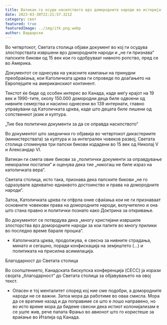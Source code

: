 ```yaml
---
title: Ватикан го осуди насилството врз домородните народи во историјата на Црквата
date: 2023-03-30T22:21:57.321Z
category: свет
featured: true
featuredImage: ../img/itk.png.webp
author: Вардарски
---
```


Во четвртокот, Светата столица објави документ во кој ги осудува злосторствата извршени врз домородните народи и „не ги признава“ папските бикови од 15 век кои го одобруваат нивното ропство, пред се во Америка.

Документот се однесува на ужасните кампањи на принудни преобраќања, кои Католичката црква ги спроведе по доаѓањето на Европејците на американскиот континент.

Текстот ќе биде од особен интерес во Канада, каде меѓу крајот на 19 век и 1990-тите, околу 150.000 домородни деца биле одвоени од нивните семејства и насилно однесени во 139 интернати, главно управувани од Католичката црква, каде што децата биле лишени од сопствениот јазик и култура.

„Тие беа политички документи за да се оправда насилството“

Во документот што заеднички го објавија во четвртокот дикастериите (министерствата) за култура и за интегрален човеков развој, Светата столица споменува три папски бикови издадени во 15 век од Николај V и Александар VI.

Ватикан ги смета овие бикови за „политички документи за оправдување неморални постапки“ и оценува дека тие „никогаш не биле израз на католичката вера“.

Светата столица, исто така, признава дека папските бикови „не го одразувале адекватно еднаквото достоинство и права на домородните народи“.

Затоа, Католичката црква ги отфрла оние сфаќања кои не ги признаваат основните човекови права на домородните народи, вклучително и она што стана правно и политички познато како Доктрина за откривање.

Во документот се потврдува дека „многу христијани извршиле злосторства врз домородните народи за кои папите во многу прилики во последно време барале прошка“.

- Католичката црква, продолжува, е свесна за нивните страдања, минато и сегашно, поради конфискација на земјиштето (...) и политиката на присилна асимилација.

Благодарност до Светата столица

Во соопштението, Канадската бискупска конференција (CECC) ја изрази својата „благодарност“ до Светата столица за објавувањето на овој текст.

- Опасен е тој менталитет според кој ние сме подобри, а домородните народи не се важни. Затоа мора да работиме во оваа смисла. Мора да се вратиме назад и да поправиме се што е лошо направено, но во исто време мора да бидеме свесни дека истиот колонијализам е се уште жив, рече папата Фрањо во авионот што го користеше за враќање во Италија од Канада.

